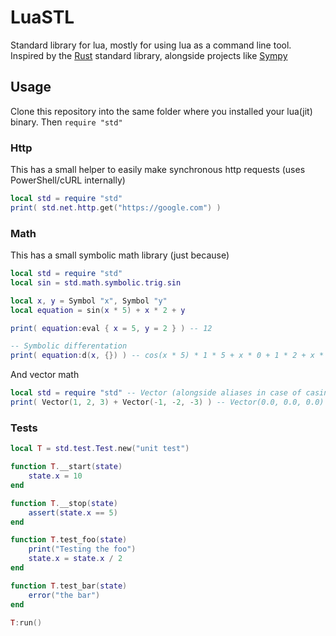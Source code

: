 # LuaSTL

Standard library for lua, mostly for using lua as a command line tool.  
Inspired by the [Rust](https://www.rust-lang.org/) standard library, alongside projects like [Sympy](https://github.com/sympy/sympy)

## Usage

Clone this repository into the same folder where you installed your lua(jit) binary.
Then `require "std"`

### Http

This has a small helper to easily make synchronous http requests (uses PowerShell/cURL internally)

```lua
local std = require "std"
print( std.net.http.get("https://google.com") )
```

### Math

This has a small symbolic math library (just because)

```lua
local std = require "std"
local sin = std.math.symbolic.trig.sin

local x, y = Symbol "x", Symbol "y"
local equation = sin(x * 5) + x * 2 + y

print( equation:eval { x = 5, y = 2 } ) -- 12

-- Symbolic differentation
print( equation:d(x, {}) ) -- cos(x * 5) * 1 * 5 + x * 0 + 1 * 2 + x * 0 + 0 (simplifies to 5cos(5x) + 2)
```

And vector math

```lua
local std = require "std" -- Vector (alongside aliases in case of casing/typo errors are exposed with the stl)
print( Vector(1, 2, 3) + Vector(-1, -2, -3) ) -- Vector(0.0, 0.0, 0.0)
```

### Tests

```lua
local T = std.test.Test.new("unit test")

function T.__start(state)
	state.x = 10
end

function T.__stop(state)
	assert(state.x == 5)
end

function T.test_foo(state)
	print("Testing the foo")
	state.x = state.x / 2
end

function T.test_bar(state)
	error("the bar")
end

T:run()
```
